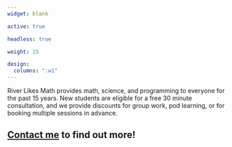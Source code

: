 ```yaml
--- 
widget: blank

active: true

headless: true

weight: 15

design: 
  columns: ":w1"
---
```

River Likes Math provides math, science, and programming to everyone for the past 15 years. New students are eligible for a free 30 minute consultation, and we provide discounts for group work, pod learning, or for booking multiple sessions in advance.

 [Contact me](about/#contact) to find out more! 
---
